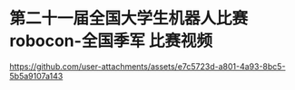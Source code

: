 # 第二十一届全国大学生机器人比赛robocon-全国季军  比赛视频

https://github.com/user-attachments/assets/e7c5723d-a801-4a93-8bc5-5b5a9107a143


